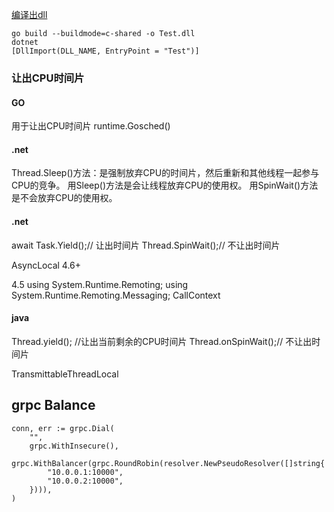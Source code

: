 [编译出dll](https://www.cnblogs.com/timeddd/p/11731160.html)
```
go build --buildmode=c-shared -o Test.dll
dotnet 
[DllImport(DLL_NAME, EntryPoint = "Test")]
```

### 让出CPU时间片
#### GO
用于让出CPU时间片
runtime.Gosched()

#### .net
Thread.Sleep()方法：是强制放弃CPU的时间片，然后重新和其他线程一起参与CPU的竞争。
用Sleep()方法是会让线程放弃CPU的使用权。
用SpinWait()方法是不会放弃CPU的使用权。

#### .net
await Task.Yield();// 让出时间片
Thread.SpinWait();// 不让出时间片

AsyncLocal 4.6+

4.5
using System.Runtime.Remoting;
using System.Runtime.Remoting.Messaging;
CallContext



#### java
Thread.yield(); //让出当前剩余的CPU时间片
Thread.onSpinWait();// 不让出时间片

TransmittableThreadLocal

## grpc Balance
```
conn, err := grpc.Dial(
    "",
    grpc.WithInsecure(),
    grpc.WithBalancer(grpc.RoundRobin(resolver.NewPseudoResolver([]string{
        "10.0.0.1:10000",
        "10.0.0.2:10000",
    }))),
)
```